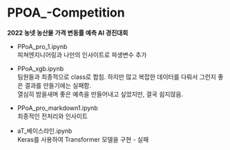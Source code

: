 # PPOA_-Competition

**2022 농넷 농산물 가격 변동률 예측 AI 경진대회**

- PPoA_pro_1.ipynb  
피쳐엔지니어링과 나만의 인사이트로 파생변수 추가

- PPoA_xgb.ipynb  
팀원들과 최종적으로 class로 합침. 하지만 많고 복잡한 데이터를 다뤄서 그런지 좋은 결과를 만들기에는 실패함.  
열심히 밤을새며 좋은 예측을 만들어내고 싶었지만, 결국 쉽지않음.

- PPoA_pro_markdown1.ipynb  
최종적인 전처리와 인사이트

- aT_베이스라인.ipynb  
Keras를 사용하여 Transformer 모델을 구현 - 실패

